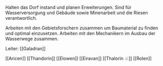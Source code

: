 Halten das Dorf instand und planen Erweiterungen.
Sind für Wasserversorgung und Gebäude sowie Minenarbeit und die Riesen verantwortlich.

Arbeiten mit den Gebietsforschern zusammen um Baumaterial zu finden und optimal einzusetzen.
Arbeiten mit den Mechanikern im Ausbau der Wasserwege zusammen.

Leiter: [[Galadran]]

[[Aricen]]
[[Thandorin]]
[[Elowen]]
[[Eiravan]]
[[Thalorin ♧]]
[[Rolen]]